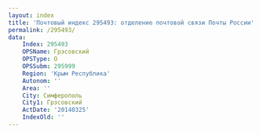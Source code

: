 ```yaml
---
layout: index
title: 'Почтовый индекс 295493: отделение почтовой связи Почты России'
permalink: /295493/
data:
    Index: 295493
    OPSName: Грэсовский
    OPSType: О
    OPSSubm: 295999
    Region: 'Крым Республика'
    Autonom: ''
    Area: ''
    City: Симферополь
    City1: Грэсовский
    ActDate: '20140325'
    IndexOld: ''
---
```

